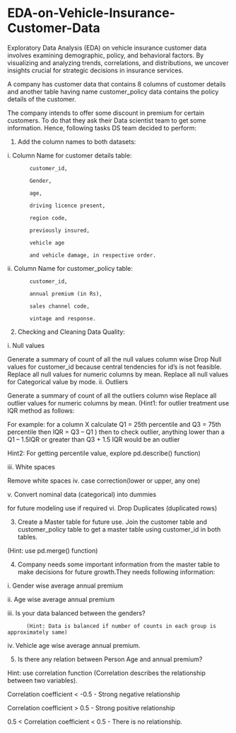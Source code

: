 # EDA-on-Vehicle-Insurance-Customer-Data
 Exploratory Data Analysis (EDA) on vehicle insurance customer data involves examining demographic, policy, and behavioral factors. By visualizing and analyzing trends, correlations, and distributions, we uncover insights crucial for strategic decisions in insurance services.

A company has customer data that contains 8 columns of customer details and another table having name customer_policy data contains the policy details of the customer. 

The company intends to offer some discount in premium for certain customers. To do that they ask their Data scientist team to get some information. Hence, following tasks DS team decided to perform:

1. Add the column names to both datasets:

i. Column Name for customer details table:

           customer_id, 

           Gender,

           age, 

           driving licence present,

           region code, 

           previously insured, 

           vehicle age 

           and vehicle damage, in respective order. 

ii. Column Name for customer_policy table:

           customer_id, 

           annual premium (in Rs), 

           sales channel code, 

           vintage and response. 

2. Checking and Cleaning Data Quality:

i. Null values

Generate a summary of count of all the null values column wise
Drop Null values for customer_id because central tendencies for id’s is not feasible.
Replace all null values for numeric columns by mean. 
Replace all null values for Categorical value by mode.
ii. Outliers

Generate a summary of count of all the outliers column wise
Replace all outlier values for numeric columns by mean. 
(Hint1: for outlier treatment use IQR method as follows:

For example: for a column X calculate Q1 = 25th percentile and Q3 = 75th percentile then IQR = Q3 – Q1 ) then to check outlier, anything lower than a Q1 – 1.5IQR or greater than Q3 + 1.5 IQR would be an outlier

Hint2: For getting percentile value, explore pd.describe() function)

iii. White spaces

Remove white spaces
iv. case correction(lower or upper, any one) 

v. Convert nominal data (categorical) into dummies 

for future modeling use if required
vi. Drop Duplicates (duplicated rows)

3. Create a Master table for future use. Join the customer table and customer_policy table to get a master table using customer_id in both tables.

(Hint: use pd.merge() function)

4. Company needs some important information from the master table to make decisions for future growth.They needs following information:

 i. Gender wise average annual premium

ii. Age wise average annual premium

iii. Is your data balanced between the genders?

          (Hint: Data is balanced if number of counts in each group is approximately same)

iv. Vehicle age wise average annual premium.

5. Is there any relation between Person Age and annual premium?

Hint: use correlation function (Correlation describes the relationship between two variables). 

Correlation coefficient < -0.5           - Strong negative relationship

Correlation coefficient > 0.5            -  Strong positive relationship

0.5 < Correlation coefficient < 0.5   - There is no relationship. 
